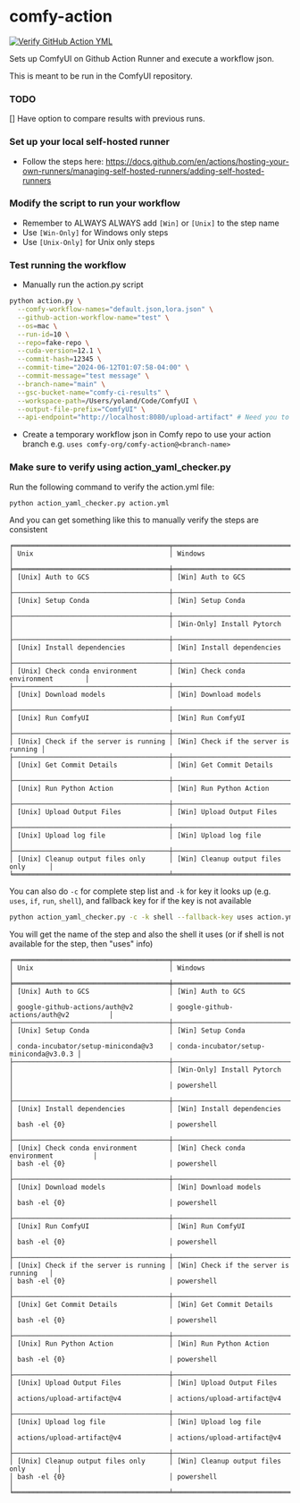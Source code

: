 # comfy-action

[![Verify GitHub Action YML](https://github.com/Comfy-Org/comfy-action/actions/workflows/verify-action.yml/badge.svg)](https://github.com/Comfy-Org/comfy-action/actions/workflows/verify-action.yml)

Sets up ComfyUI on Github Action Runner and execute a workflow json.

This is meant to be run in the ComfyUI repository.

### TODO

[] Have option to compare results with previous runs.

### Set up your local self-hosted runner

- Follow the steps here: https://docs.github.com/en/actions/hosting-your-own-runners/managing-self-hosted-runners/adding-self-hosted-runners

### Modify the script to run your workflow

- Remember to ALWAYS ALWAYS add `[Win]` or `[Unix]` to the step name
- Use `[Win-Only]` for Windows only steps
- Use `[Unix-Only]` for Unix only steps

### Test running the workflow

- Manually run the action.py script
```bash
python action.py \
  --comfy-workflow-names="default.json,lora.json" \
  --github-action-workflow-name="test" \
  --os=mac \
  --run-id=10 \
  --repo=fake-repo \
  --cuda-version=12.1 \
  --commit-hash=12345 \
  --commit-time="2024-06-12T01:07:58-04:00" \
  --commit-message="test message" \
  --branch-name="main" \
  --gsc-bucket-name="comfy-ci-results" \
  --workspace-path=/Users/yoland/Code/ComfyUI \
  --output-file-prefix="ComfyUI" \
  --api-endpoint="http://localhost:8080/upload-artifact" # Need you to spin up a local CI backend server to receive the artifact 
```
- Create a temporary workflow json in Comfy repo to use your action branch e.g.
  `uses comfy-org/comfy-action@<branch-name>`

### Make sure to verify using action_yaml_checker.py

Run the following command to verify the action.yml file:

```bash
python action_yaml_checker.py action.yml
```

And you can get something like this to manually verify the steps are consistent

```
╒═══════════════════════════════════════╤══════════════════════════════════════╕
│ Unix                                  │ Windows                              │
╞═══════════════════════════════════════╪══════════════════════════════════════╡
│ [Unix] Auth to GCS                    │ [Win] Auth to GCS                    │
├───────────────────────────────────────┼──────────────────────────────────────┤
│ [Unix] Setup Conda                    │ [Win] Setup Conda                    │
├───────────────────────────────────────┼──────────────────────────────────────┤
│                                       │ [Win-Only] Install Pytorch           │
├───────────────────────────────────────┼──────────────────────────────────────┤
│ [Unix] Install dependencies           │ [Win] Install dependencies           │
├───────────────────────────────────────┼──────────────────────────────────────┤
│ [Unix] Check conda environment        │ [Win] Check conda environment        │
├───────────────────────────────────────┼──────────────────────────────────────┤
│ [Unix] Download models                │ [Win] Download models                │
├───────────────────────────────────────┼──────────────────────────────────────┤
│ [Unix] Run ComfyUI                    │ [Win] Run ComfyUI                    │
├───────────────────────────────────────┼──────────────────────────────────────┤
│ [Unix] Check if the server is running │ [Win] Check if the server is running │
├───────────────────────────────────────┼──────────────────────────────────────┤
│ [Unix] Get Commit Details             │ [Win] Get Commit Details             │
├───────────────────────────────────────┼──────────────────────────────────────┤
│ [Unix] Run Python Action              │ [Win] Run Python Action              │
├───────────────────────────────────────┼──────────────────────────────────────┤
│ [Unix] Upload Output Files            │ [Win] Upload Output Files            │
├───────────────────────────────────────┼──────────────────────────────────────┤
│ [Unix] Upload log file                │ [Win] Upload log file                │
├───────────────────────────────────────┼──────────────────────────────────────┤
│ [Unix] Cleanup output files only      │ [Win] Cleanup output files only      │
╘═══════════════════════════════════════╧══════════════════════════════════════╛
```

You can also do `-c` for complete step list and `-k` for key it looks up (e.g.
`uses`, `if`, `run`, `shell`), and fallback key for if the key is not available

```bash
python action_yaml_checker.py -c -k shell --fallback-key uses action.yml
```

You will get the name of the step and also the shell it uses (or if shell is not
available for the step, then "uses" info)

```
╒═══════════════════════════════════════╤════════════════════════════════════════╕
│ Unix                                  │ Windows                                │
╞═══════════════════════════════════════╪════════════════════════════════════════╡
│ [Unix] Auth to GCS                    │ [Win] Auth to GCS                      │
│ google-github-actions/auth@v2         │ google-github-actions/auth@v2          │
├───────────────────────────────────────┼────────────────────────────────────────┤
│ [Unix] Setup Conda                    │ [Win] Setup Conda                      │
│ conda-incubator/setup-miniconda@v3    │ conda-incubator/setup-miniconda@v3.0.3 │
├───────────────────────────────────────┼────────────────────────────────────────┤
│                                       │ [Win-Only] Install Pytorch             │
│                                       │ powershell                             │
├───────────────────────────────────────┼────────────────────────────────────────┤
│ [Unix] Install dependencies           │ [Win] Install dependencies             │
│ bash -el {0}                          │ powershell                             │
├───────────────────────────────────────┼────────────────────────────────────────┤
│ [Unix] Check conda environment        │ [Win] Check conda environment          │
│ bash -el {0}                          │ powershell                             │
├───────────────────────────────────────┼────────────────────────────────────────┤
│ [Unix] Download models                │ [Win] Download models                  │
│ bash -el {0}                          │ powershell                             │
├───────────────────────────────────────┼────────────────────────────────────────┤
│ [Unix] Run ComfyUI                    │ [Win] Run ComfyUI                      │
│ bash -el {0}                          │ powershell                             │
├───────────────────────────────────────┼────────────────────────────────────────┤
│ [Unix] Check if the server is running │ [Win] Check if the server is running   │
│ bash -el {0}                          │ powershell                             │
├───────────────────────────────────────┼────────────────────────────────────────┤
│ [Unix] Get Commit Details             │ [Win] Get Commit Details               │
│ bash -el {0}                          │ powershell                             │
├───────────────────────────────────────┼────────────────────────────────────────┤
│ [Unix] Run Python Action              │ [Win] Run Python Action                │
│ bash -el {0}                          │ powershell                             │
├───────────────────────────────────────┼────────────────────────────────────────┤
│ [Unix] Upload Output Files            │ [Win] Upload Output Files              │
│ actions/upload-artifact@v4            │ actions/upload-artifact@v4             │
├───────────────────────────────────────┼────────────────────────────────────────┤
│ [Unix] Upload log file                │ [Win] Upload log file                  │
│ actions/upload-artifact@v4            │ actions/upload-artifact@v4             │
├───────────────────────────────────────┼────────────────────────────────────────┤
│ [Unix] Cleanup output files only      │ [Win] Cleanup output files only        │
│ bash -el {0}                          │ powershell                             │
╘═══════════════════════════════════════╧════════════════════════════════════════╛
```